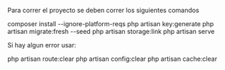Para correr el proyecto se deben correr los siguientes comandos

  composer install --ignore-platform-reqs
  php artisan key:generate
  php artisan migrate:fresh --seed
  php artisan storage:link
  php artisan serve


Si hay algun error usar:

  php artisan route:clear
  php artisan config:clear
  php artisan cache:clear